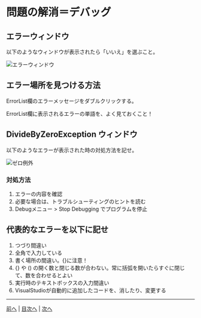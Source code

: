 # 問題の解消＝デバッグ

## エラーウィンドウ
以下のようなウィンドウが表示されたら「いいえ」を選ぶこと。

![エラーウィンドウ](imgs/0300.png)

## エラー場所を見つける方法
ErrorList欄のエラーメッセージをダブルクリックする。

ErrorList欄に表示されるエラーの単語を、よく見ておくこと！

## DivideByZeroException ウィンドウ
以下のようなエラーが表示された時の対処方法を記せ。

![ゼロ例外](imgs/0301.png)

### 対処方法
1. エラーの内容を確認
2. 必要な場合は、トラブルシューティングのヒントを読む
3. Debugメニュー > Stop Debugging でプログラムを停止

## 代表的なエラーを以下に記せ
1. つづり間違い
2. 全角で入力している
3. 書く場所の間違い。{}に注意！
4. {} や () の開く数と閉じる数が合わない。常に括弧を開いたらすぐに閉じて、数を合わせるとよい
5. 実行時のテキストボックスの入力間違い
6. VisualStudioが自動的に追加したコードを、消したり、変更する

---

[前へ](README.md#%E3%83%97%E3%83%AD%E3%82%B0%E3%83%A9%E3%83%9F%E3%83%B3%E3%82%B0%E3%81%AE%E8%82%9D) | [目次へ](README.md#%E7%9B%AE%E6%AC%A1) | [次へ](04.md)
